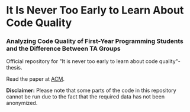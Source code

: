 # It Is Never Too Early to Learn About Code Quality
### Analyzing Code Quality of First-Year Programming Students and the Difference Between TA Groups

Official repository for "It is never too early to learn about code quality"-thesis.

Read the paper at [ACM](https://dl.acm.org/doi/10.1145/3545945.3569829).

**Disclaimer:** Please note that some parts of the code in this repository cannot be run due to the fact that the required data has not been anonymized.
